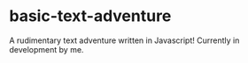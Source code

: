 # basic-text-adventure
A rudimentary text adventure written in Javascript!
Currently in development by me.
